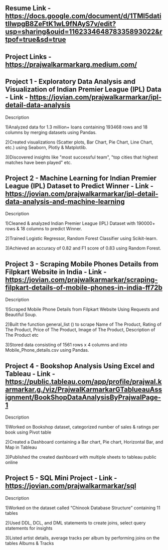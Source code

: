 ## Resume Link - https://docs.google.com/document/d/1TMl5datitIlwpgB8ZeFtK1wL9fNAyS7v/edit?usp=sharing&ouid=116233464878335893022&rtpof=true&sd=true

## Project Links - https://prajwalkarmarkarg.medium.com/

## Project 1 - Exploratory Data Analysis and Visualization of Indian Premier League (IPL) Data - Link - https://jovian.com/prajwalkarmarkar/ipl-detail-data-analysis

Description

1)Analyzed data for 1.3 million+ loans containing 193468 rows and 18 columns by merging datasets using Pandas.

2)Created visualizations (Scatter plots, Bar Chart, Pie Chart, Line Chart, etc.) using Seaborn, Plotly & Matplotlib.

3)Discovered insights like "most successful team", "top cities that highest matches have been played" etc.

## Project 2 - Machine Learning for Indian Premier League (IPL) Dataset to Predict Winner - Link - https://jovian.com/prajwalkarmarkar/ipl-detail-data-analysis-and-machine-learning

Description

1)Cleaned & analyzed Indian Premier League (IPL) Dataset with 190000+ rows & 18 columns to predict Winner.

2)Trained Logistic Regressor, Random Forest Classifier using Scikit-learn.

3)Achieved an accuracy of 0.82 and F1 score of 0.83 using Random Forest.

## Project 3 - Scraping Mobile Phones Details from Filpkart Website in India - Link - https://jovian.com/prajwalkarmarkar/scraping-filpkart-details-of-mobile-phones-in-india-ff72b

Description

1)Scraped Mobile Phone Details from Filpkart Website Using Requests and Beautiful Soup.

2)Built the function general_list () to scrape Name of The Product, Rating of The Product, Price of The Product, Image of The Product, Description of The Product etc

3)Stored data consisting of 1561 rows x 4 columns and into Mobile_Phone_details.csv using Pandas.

## Project 4 - Bookshop Analysis Using Excel and Tableau - Link - https://public.tableau.com/app/profile/prajwal.karmarkar.g./viz/PrajwalKarmarkarGTablueauAssignment/BookShopDataAnalysisByPrajwalPage-1

Description

1)Worked on Bookshop dataset, categorized number of sales & ratings per book using Pivot table

2)Created a Dashboard containing a Bar chart, Pie chart, Horizontal Bar, and Map in Tableau

3)Published the created dashboard with multiple sheets to tableau public online

## Project 5 - SQL Mini Project - Link - https://jovian.com/prajwalkarmarkar/sql

Description

1)Worked on the dataset called “Chinook Database Structure” containing 11 tables

2)Used DDL, DCL, and DML statements to create joins, select query statements for insights 

3)Listed artist details, average tracks per album by performing joins on the tables Albums & Tracks


